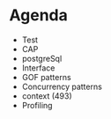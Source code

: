 # Agenda #
- Test
- CAP
- postgreSql
- Interface
- GOF patterns
- Concurrency patterns 
- context (493)
- Profiling
